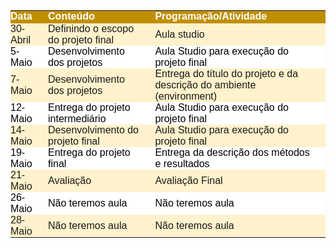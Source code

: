 <p><table class="dataframe">
  <thead>
    <tr style="text-align: right;">
      <th style = "background-color: #BF8F00;font-family: Century Gothic, sans-serif;font-size: medium;color: #FFFFFF;text-align: left;border-bottom: 2px solid #BF8F00;padding: 0px 20px 0px 0px;width: auto">Data</th>
      <th style = "background-color: #BF8F00;font-family: Century Gothic, sans-serif;font-size: medium;color: #FFFFFF;text-align: left;border-bottom: 2px solid #BF8F00;padding: 0px 20px 0px 0px;width: auto">Conteúdo</th>
      <th style = "background-color: #BF8F00;font-family: Century Gothic, sans-serif;font-size: medium;color: #FFFFFF;text-align: left;border-bottom: 2px solid #BF8F00;padding: 0px 20px 0px 0px;width: auto">Programação/Atividade</th>
    </tr>
  </thead>
  <tbody>
    <tr>
      <td style = "background-color: #FFF2CC;font-family: Century Gothic, sans-serif;font-size: medium;text-align: left;padding: 0px 20px 0px 0px;width: auto">30-Abril</td>
      <td style = "background-color: #FFF2CC;font-family: Century Gothic, sans-serif;font-size: medium;text-align: left;padding: 0px 20px 0px 0px;width: auto">Definindo o escopo do projeto final</td>
      <td style = "background-color: #FFF2CC;font-family: Century Gothic, sans-serif;font-size: medium;text-align: left;padding: 0px 20px 0px 0px;width: auto">Aula studio</td>
    </tr>
    <tr>
      <td style = "background-color: white; color: black;font-family: Century Gothic, sans-serif;font-size: medium;text-align: left;padding: 0px 20px 0px 0px;width: auto">5-Maio</td>
      <td style = "background-color: white; color: black;font-family: Century Gothic, sans-serif;font-size: medium;text-align: left;padding: 0px 20px 0px 0px;width: auto">Desenvolvimento dos projetos</td>
      <td style = "background-color: white; color: black;font-family: Century Gothic, sans-serif;font-size: medium;text-align: left;padding: 0px 20px 0px 0px;width: auto">Aula Studio para execução do projeto final</td>
    </tr>
    <tr>
      <td style = "background-color: #FFF2CC;font-family: Century Gothic, sans-serif;font-size: medium;text-align: left;padding: 0px 20px 0px 0px;width: auto">7-Maio</td>
      <td style = "background-color: #FFF2CC;font-family: Century Gothic, sans-serif;font-size: medium;text-align: left;padding: 0px 20px 0px 0px;width: auto">Desenvolvimento dos projetos</td>
      <td style = "background-color: #FFF2CC;font-family: Century Gothic, sans-serif;font-size: medium;text-align: left;padding: 0px 20px 0px 0px;width: auto">Entrega do título do projeto e da descrição do ambiente (environment)</td>
    </tr>
    <tr>
      <td style = "background-color: white; color: black;font-family: Century Gothic, sans-serif;font-size: medium;text-align: left;padding: 0px 20px 0px 0px;width: auto">12-Maio</td>
      <td style = "background-color: white; color: black;font-family: Century Gothic, sans-serif;font-size: medium;text-align: left;padding: 0px 20px 0px 0px;width: auto">Entrega do projeto intermediário</td>
      <td style = "background-color: white; color: black;font-family: Century Gothic, sans-serif;font-size: medium;text-align: left;padding: 0px 20px 0px 0px;width: auto">Aula Studio para execução do projeto final</td>
    </tr>
    <tr>
      <td style = "background-color: #FFF2CC;font-family: Century Gothic, sans-serif;font-size: medium;text-align: left;padding: 0px 20px 0px 0px;width: auto">14-Maio</td>
      <td style = "background-color: #FFF2CC;font-family: Century Gothic, sans-serif;font-size: medium;text-align: left;padding: 0px 20px 0px 0px;width: auto">Desenvolvimento do projeto final</td>
      <td style = "background-color: #FFF2CC;font-family: Century Gothic, sans-serif;font-size: medium;text-align: left;padding: 0px 20px 0px 0px;width: auto">Aula Studio para execução do projeto final</td>
    </tr>
    <tr>
      <td style = "background-color: white; color: black;font-family: Century Gothic, sans-serif;font-size: medium;text-align: left;padding: 0px 20px 0px 0px;width: auto">19-Maio</td>
      <td style = "background-color: white; color: black;font-family: Century Gothic, sans-serif;font-size: medium;text-align: left;padding: 0px 20px 0px 0px;width: auto">Entrega do projeto final</td>
      <td style = "background-color: white; color: black;font-family: Century Gothic, sans-serif;font-size: medium;text-align: left;padding: 0px 20px 0px 0px;width: auto">Entrega da descrição dos métodos e resultados</td>
    </tr>
    <tr>
      <td style = "background-color: #FFF2CC;font-family: Century Gothic, sans-serif;font-size: medium;text-align: left;padding: 0px 20px 0px 0px;width: auto">21-Maio</td>
      <td style = "background-color: #FFF2CC;font-family: Century Gothic, sans-serif;font-size: medium;text-align: left;padding: 0px 20px 0px 0px;width: auto">Avaliação</td>
      <td style = "background-color: #FFF2CC;font-family: Century Gothic, sans-serif;font-size: medium;text-align: left;padding: 0px 20px 0px 0px;width: auto">Avaliação Final</td>
    </tr>
    <tr>
      <td style = "background-color: white; color: black;font-family: Century Gothic, sans-serif;font-size: medium;text-align: left;padding: 0px 20px 0px 0px;width: auto">26-Maio</td>
      <td style = "background-color: white; color: black;font-family: Century Gothic, sans-serif;font-size: medium;text-align: left;padding: 0px 20px 0px 0px;width: auto">Não teremos aula</td>
      <td style = "background-color: white; color: black;font-family: Century Gothic, sans-serif;font-size: medium;text-align: left;padding: 0px 20px 0px 0px;width: auto">Não teremos aula</td>
    </tr>
    <tr>
      <td style = "background-color: #FFF2CC;font-family: Century Gothic, sans-serif;font-size: medium;text-align: left;padding: 0px 20px 0px 0px;width: auto">28-Maio</td>
      <td style = "background-color: #FFF2CC;font-family: Century Gothic, sans-serif;font-size: medium;text-align: left;padding: 0px 20px 0px 0px;width: auto">Não teremos aula</td>
      <td style = "background-color: #FFF2CC;font-family: Century Gothic, sans-serif;font-size: medium;text-align: left;padding: 0px 20px 0px 0px;width: auto">Não teremos aula</td>
    </tr>
  </tbody>
</table></p>